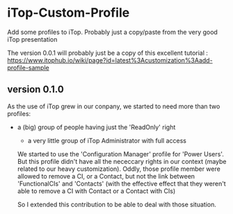 # iTop-Custom-Profile
Add some profiles to iTop. Probably just a copy/paste from the very good iTop presentation

The version 0.0.1 will probably just be a copy of this excellent tutorial :
https://www.itophub.io/wiki/page?id=latest%3Acustomization%3Aadd-profile-sample

## version 0.1.0

As the use of iTop grew in our conpany, we started to need more than two profiles:

  * a (big) group of people having just the 'ReadOnly' right 
	* a very little group of iTop Administrator with full access
	
	We started to use the 'Configuration Manager' profile for 'Power Users'. But this profile didn't have all the nececcary rights in our context (maybe related to our heavy customization).
	Oddly, those profile member were allowed to remove a CI, or a Contact, but not the link between 'FunctionalCIs' and 'Contacts' (with the effective effect that they weren't able to remove a CI with Contact or a Contact with CIs) 

	So I extended this contribution to be able to deal with those situation.

